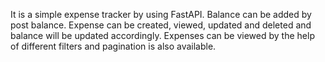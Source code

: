 It is a simple expense tracker by using FastAPI.
Balance can be added by post balance.
Expense can be created, viewed, updated and deleted and balance will be updated accordingly.
Expenses can be viewed by the help of different filters and pagination is also available.
